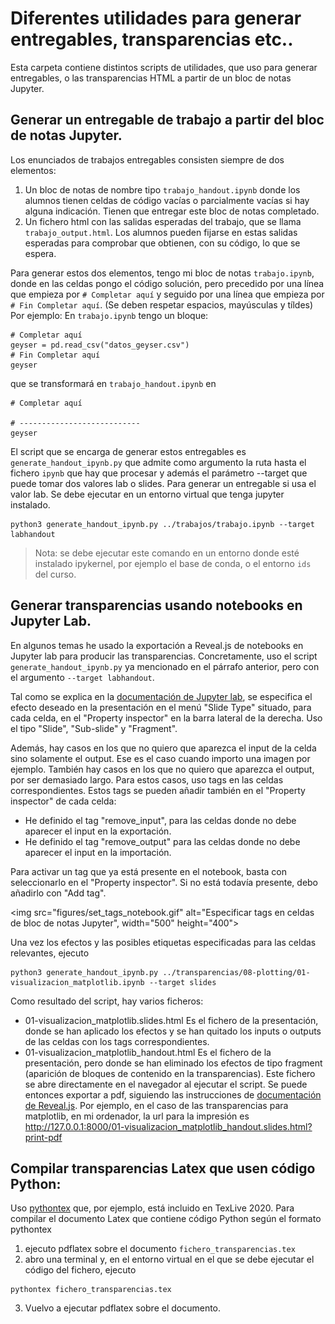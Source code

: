 # Diferentes utilidades para generar entregables, transparencias etc..
Esta carpeta contiene distintos scripts de utilidades, que uso para generar entregables, o las transparencias HTML a partir de un bloc de notas Jupyter.

## Generar un entregable de trabajo a partir del bloc de notas Jupyter.

Los enunciados de trabajos entregables consisten siempre de dos elementos:
1. Un bloc de notas de nombre tipo `trabajo_handout.ipynb` donde los alumnos tienen celdas de código vacías o parcialmente vacías si hay alguna indicación. Tienen que entregar este bloc de notas completado.
2. Un fichero html con las salidas esperadas del trabajo, que se llama `trabajo_output.html`. Los alumnos pueden fijarse en estas salidas esperadas para comprobar que obtienen, con su código, lo que se espera.

Para generar estos dos elementos, tengo mi bloc de notas `trabajo.ipynb`, donde en las celdas pongo el código solución, pero precedido por una línea que empieza por `# Completar aquí` y seguido por una línea que empieza por `# Fin Completar aquí`. (Se deben respetar espacios, mayúsculas y tíldes) 
Por ejemplo:
En `trabajo.ipynb` tengo un bloque:
```
# Completar aquí
geyser = pd.read_csv("datos_geyser.csv")
# Fin Completar aquí
geyser
```

que se transformará en `trabajo_handout.ipynb` en
```
# Completar aquí

# ---------------------------
geyser
```

El script que se encarga de generar estos entregables es `generate_handout_ipynb.py` que admite como argumento la ruta hasta el fichero `ipynb` que hay que procesar y además el parámetro --target que puede tomar dos valores lab o slides. Para generar un entregable si usa el valor lab.
Se debe ejecutar en un entorno virtual que tenga jupyter instalado.

```
python3 generate_handout_ipynb.py ../trabajos/trabajo.ipynb --target labhandout
```

> Nota: se debe ejecutar este comando en un entorno donde esté instalado ipykernel, por ejemplo el base de conda, o el entorno `ids` del curso.

## Generar transparencias usando notebooks en Jupyter Lab.

En algunos temas he usado la exportación a Reveal.js de notebooks en Jupyter lab para producir las transparencias. Concretamente, uso el script `generate_handout_ipynb.py` ya mencionado en el párrafo anterior, pero con el argumento `--target labhandout`.

Tal como se explica en la [documentación de Jupyter lab](https://jupyterlab.readthedocs.io/en/stable/user/export.html#reveal-js-slides), se especifica el efecto deseado en la presentación en el menú "Slide Type" situado, para cada celda, en el "Property inspector" en la barra lateral de la derecha. Uso el tipo "Slide", "Sub-slide" y "Fragment".

Además, hay casos en los que no quiero que aparezca el input de la celda sino solamente el output. Ese es el caso cuando importo una imagen por ejemplo. También hay casos en los que no quiero que aparezca el output, por ser demasiado largo. Para estos casos, uso tags en las celdas correspondientes. Estos tags se pueden añadir también en el "Property inspector" de cada celda:

- He definido el tag "remove_input", para las celdas donde no debe aparecer el input en la exportación.
- He definido el tag "remove_output" para las celdas donde no debe aparecer el input en la importación.

Para activar un tag que ya está presente en el notebook, basta con seleccionarlo en el "Property inspector". Si no está todavía presente, debo añadirlo con "Add tag".

<img src="figures/set_tags_notebook.gif" alt="Especificar tags en celdas de bloc de notas Jupyter", width="500" height="400">

Una vez los efectos y las posibles etiquetas especificadas para las celdas relevantes, ejecuto

```
python3 generate_handout_ipynb.py ../transparencias/08-plotting/01-visualizacion_matplotlib.ipynb --target slides
```

Como resultado del script, hay varios ficheros:
- 01-visualizacion_matplotlib.slides.html
Es el fichero de la presentación, donde se han aplicado los efectos y se han quitado los inputs o outputs de las celdas con los tags correspondientes.
- 01-visualizacion_matplotlib_handout.html
Es el fichero de la presentación, pero donde se han eliminado los efectos de tipo fragment (aparición de bloques de contenido en la transparencias).
Este fichero se abre directamente en el navegador al ejecutar el script. Se puede entonces exportar a pdf, siguiendo las instrucciones de [documentación de Reveal.js](https://revealjs.com/pdf-export/). Por ejemplo, en el caso de las transparencias para matplotlib, en mi ordenador, la url para la impresión es http://127.0.0.1:8000/01-visualizacion_matplotlib_handout.slides.html?print-pdf 

## Compilar transparencias Latex que usen código Python:

Uso [pythontex](https://www.ctan.org/pkg/pythontex) que, por ejemplo, está incluido en TexLive 2020. Para compilar el documento Latex que contiene código Python según el formato pythontex
1. ejecuto pdflatex sobre el documento `fichero_transparencias.tex`
2. abro una terminal y, en el entorno virtual en el que se debe ejecutar el código del fichero, ejecuto
``` 
pythontex fichero_transparencias.tex
```
3. Vuelvo a ejecutar pdflatex sobre el documento.

